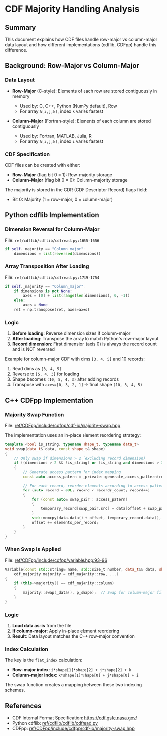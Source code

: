 # CDF Majority Handling Analysis

## Summary

This document explains how CDF files handle row-major vs column-major data layout and how different implementations (cdflib, CDFpp) handle this difference.

## Background: Row-Major vs Column-Major

### Data Layout
- **Row-Major** (C-style): Elements of each row are stored contiguously in memory
  - Used by: C, C++, Python (NumPy default), Row
  - For array `A[i,j,k]`, index `k` varies fastest

- **Column-Major** (Fortran-style): Elements of each column are stored contiguously
  - Used by: Fortran, MATLAB, Julia, R
  - For array `A[i,j,k]`, index `i` varies fastest

### CDF Specification
CDF files can be created with either:
- **Row-Major** (flag bit 0 = 1): Row-majority storage
- **Column-Major** (flag bit 0 = 0): Column-majority storage

The majority is stored in the CDR (CDF Descriptor Record) flags field:
- Bit 0: Majority (1 = row-major, 0 = column-major)

## Python cdflib Implementation

### Dimension Reversal for Column-Major
File: `ref/cdflib/cdflib/cdfread.py:1655-1656`
```python
if self._majority == "Column_major":
    dimensions = list(reversed(dimensions))
```

### Array Transposition After Loading
File: `ref/cdflib/cdflib/cdfread.py:1749-1754`
```python
if self._majority == "Column_major":
    if dimensions is not None:
        axes = [0] + list(range(len(dimensions), 0, -1))
    else:
        axes = None
    ret = np.transpose(ret, axes=axes)
```

### Logic
1. **Before loading**: Reverse dimension sizes if column-major
2. **After loading**: Transpose the array to match Python's row-major layout
3. **Record dimension**: First dimension (axis 0) is always the record count and is NOT reversed

Example for column-major CDF with dims `[3, 4, 5]` and 10 records:
1. Read dims as `[3, 4, 5]`
2. Reverse to `[5, 4, 3]` for loading
3. Shape becomes `(10, 5, 4, 3)` after adding records
4. Transpose with `axes=[0, 3, 2, 1]` → final shape `(10, 3, 4, 5)`

## C++ CDFpp Implementation

### Majority Swap Function
File: [ref/CDFpp/include/cdfpp/cdf-io/majority-swap.hpp](../ref/CDFpp/include/cdfpp/cdf-io/majority-swap.hpp)

The implementation uses an in-place element reordering strategy:

```cpp
template <bool is_string, typename shape_t, typename data_t>
void swap(data_t& data, const shape_t& shape)
{
    // Only swap if dimensions > 2 (excluding record dimension)
    if ((dimensions > 2 && !is_string) or (is_string and dimensions > 3))
    {
        // Generate access pattern for index mapping
        const auto access_patern = _private::generate_access_pattern(record_shape);

        // For each record, reorder elements according to access pattern
        for (auto record = 0UL; record < records_count; record++)
        {
            for (const auto& swap_pair : access_patern)
            {
                temporary_record[swap_pair.src] = data[offset + swap_pair.dest];
            }
            std::memcpy(data.data() + offset, temporary_record.data(), bytes_per_record);
            offset += elements_per_record;
        }
    }
}
```

### When Swap is Applied
File: [ref/CDFpp/include/cdfpp/variable.hpp:93-96](../ref/CDFpp/include/cdfpp/variable.hpp#L93-L96)

```cpp
Variable(const std::string& name, std::size_t number, data_t&& data, shape_t&& shape,
    cdf_majority majority = cdf_majority::row, ...)
{
    if (this->majority() == cdf_majority::column)
    {
        majority::swap(_data(), p_shape);  // Swap for column-major files
    }
}
```

### Logic
1. **Load data as-is** from the file
2. **If column-major**: Apply in-place element reordering
3. **Result**: Data layout matches the C++ row-major convention

### Index Calculation
The key is the `flat_index` calculation:

- **Row-major index**: `i*shape[1]*shape[2] + j*shape[2] + k`
- **Column-major index**: `k*shape[1]*shape[0] + j*shape[0] + i`

The swap function creates a mapping between these two indexing schemes.

## References

- CDF Internal Format Specification: https://cdf.gsfc.nasa.gov/
- Python cdflib: [ref/cdflib/cdflib/cdfread.py](../ref/cdflib/cdflib/cdfread.py)
- CDFpp: [ref/CDFpp/include/cdfpp/cdf-io/majority-swap.hpp](../ref/CDFpp/include/cdfpp/cdf-io/majority-swap.hpp)
